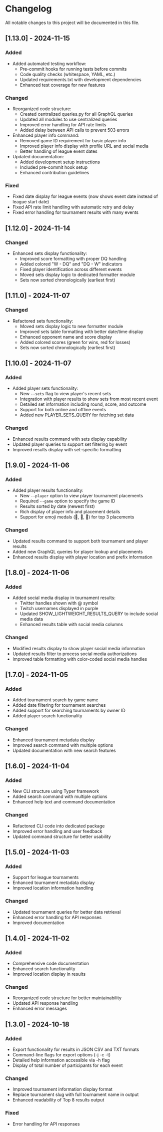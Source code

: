 # Changelog

All notable changes to this project will be documented in this file.

## [1.13.0] - 2024-11-15

### Added
- Added automated testing workflow:
  - Pre-commit hooks for running tests before commits
  - Code quality checks (whitespace, YAML, etc.)
  - Updated requirements.txt with development dependencies
  - Enhanced test coverage for new features

### Changed
- Reorganized code structure:
  - Created centralized queries.py for all GraphQL queries
  - Updated all modules to use centralized queries
  - Improved error handling for API rate limits
  - Added delay between API calls to prevent 503 errors
- Enhanced player info command:
  - Removed game ID requirement for basic player info
  - Improved player info display with profile URL and social media
  - Better handling of league event dates
- Updated documentation:
  - Added development setup instructions
  - Included pre-commit hook setup
  - Enhanced contribution guidelines

### Fixed
- Fixed date display for league events (now shows event date instead of league start date)
- Fixed API rate limit handling with automatic retry and delay
- Fixed error handling for tournament results with many events

## [1.12.0] - 2024-11-14

### Changed
- Enhanced sets display functionality:
  - Improved score formatting with proper DQ handling
  - Added colored "W - DQ" and "DQ - W" indicators
  - Fixed player identification across different events
  - Moved sets display logic to dedicated formatter module
  - Sets now sorted chronologically (earliest first)

## [1.11.0] - 2024-11-07

### Changed
- Refactored sets functionality:
  - Moved sets display logic to new formatter module
  - Improved sets table formatting with better date/time display
  - Enhanced opponent name and score display
  - Added colored scores (green for wins, red for losses)
  - Sets now sorted chronologically (earliest first)

## [1.10.0] - 2024-11-07

### Added
- Added player sets functionality:
  - New `--sets` flag to view player's recent sets
  - Integration with player results to show sets from most recent event
  - Detailed set information including round, score, and outcome
  - Support for both online and offline events
  - Added new PLAYER_SETS_QUERY for fetching set data

### Changed
- Enhanced results command with sets display capability
- Updated player queries to support set filtering by event
- Improved results display with set-specific formatting

## [1.9.0] - 2024-11-06

### Added
- Added player results functionality:
  - New `--player` option to view player tournament placements
  - Required `--game` option to specify the game ID
  - Results sorted by date (newest first)
  - Rich display of player info and placement details
  - Support for emoji medals (🥇, 🥈, 🥉) for top 3 placements

### Changed
- Updated results command to support both tournament and player results
- Added new GraphQL queries for player lookup and placements
- Enhanced results display with player location and prefix information

## [1.8.0] - 2024-11-06

### Added
- Added social media display in tournament results:
  - Twitter handles shown with @ symbol
  - Twitch usernames displayed in purple
  - Updated SHOW_LIGHTWEIGHT_RESULTS_QUERY to include social media data
  - Enhanced results table with social media columns

### Changed
- Modified results display to show player social media information
- Updated results filter to process social media authorizations
- Improved table formatting with color-coded social media handles

## [1.7.0] - 2024-11-05

### Added
- Added tournament search by game name
- Added date filtering for tournament searches
- Added support for searching tournaments by owner ID
- Added player search functionality

### Changed
- Enhanced tournament metadata display
- Improved search command with multiple options
- Updated documentation with new search features

## [1.6.0] - 2024-11-04

### Added
- New CLI structure using Typer framework
- Added search command with multiple options
- Enhanced help text and command documentation

### Changed
- Refactored CLI code into dedicated package
- Improved error handling and user feedback
- Updated command structure for better usability

## [1.5.0] - 2024-11-03

### Added
- Support for league tournaments
- Enhanced tournament metadata display
- Improved location information handling

### Changed
- Updated tournament queries for better data retrieval
- Enhanced error handling for API responses
- Improved documentation

## [1.4.0] - 2024-11-02

### Added
- Comprehensive code documentation
- Enhanced search functionality
- Improved location display in results

### Changed
- Reorganized code structure for better maintainability
- Updated API response handling
- Enhanced error messages

## [1.3.0] - 2024-10-18

### Added
- Export functionality for results in JSON CSV and TXT formats
- Command-line flags for export options (-j -c -t)
- Detailed help information accessible via -h flag
- Display of total number of participants for each event

### Changed
- Improved tournament information display format
- Replace tournament slug with full tournament name in output
- Enhanced readability of Top 8 results output

### Fixed
- Error handling for API responses
